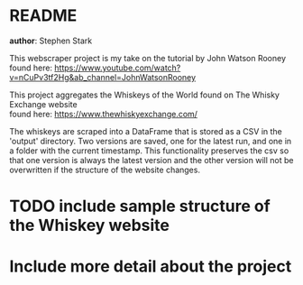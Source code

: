 # README
**author**: Stephen Stark

This webscraper project is my take on the tutorial by John Watson Rooney 
found here: https://www.youtube.com/watch?v=nCuPv3tf2Hg&ab_channel=JohnWatsonRooney

This project aggregates the Whiskeys of the World found on The Whisky Exchange website \
found here: https://www.thewhiskyexchange.com/

The whiskeys are scraped into a DataFrame that is stored as a CSV in the 'output' directory. Two versions are saved, 
one for the latest run, and one in a folder with the current timestamp. This functionality preserves the csv so that one
version is always the latest version and the other version will not be overwritten if the structure of the website 
changes.


# TODO include sample structure of the Whiskey website
# Include more detail about the project